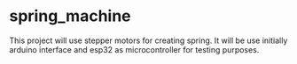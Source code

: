 # spring_machine
This project will use stepper motors for creating spring. It will be use initially arduino interface and esp32 as microcontroller for testing purposes.
